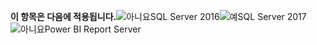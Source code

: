 **이 항목은 다음에 적용됩니다.**![아니요](media/no.png)SQL Server 2016![예](media/yes.png)SQL Server 2017![아니요](media/no.png)Power BI Report Server
